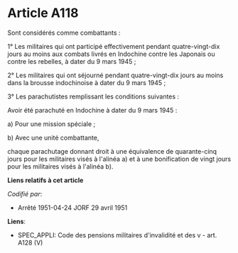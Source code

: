 # Article A118

Sont considérés comme combattants :

1° Les militaires qui ont participé effectivement pendant quatre-vingt-dix jours au moins aux combats livrés en Indochine
contre les Japonais ou contre les rebelles, à dater du 9 mars 1945 ;

2° Les militaires qui ont séjourné pendant quatre-vingt-dix jours au moins dans la brousse indochinoise à dater du 9 mars
1945 ;

3° Les parachutistes remplissant les conditions suivantes :

Avoir été parachuté en Indochine à dater du 9 mars 1945 :

a) Pour une mission spéciale ;

b) Avec une unité combattante,

chaque parachutage donnant droit à une équivalence de quarante-cinq jours pour les militaires visés à l'alinéa a) et à une
bonification de vingt jours pour les militaires visés à l'alinéa b).

**Liens relatifs à cet article**

_Codifié par_:

  - Arrêté 1951-04-24 JORF 29 avril 1951

**Liens**:

  - SPEC_APPLI: Code des pensions militaires d'invalidité et des v - art. A128 (V)
